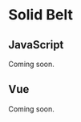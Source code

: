# Solid Belt

<div class="example-belt">
<SolidBelt />
</div>

<div style="text-align: right;">
<SelectFramework
   :callback="frameworkCallback"
/>
</div>

<div v-if="selectedFramework === '0'">

## JavaScript

Coming soon.

</div>
<div v-if="selectedFramework === '1'">

## Vue

Coming soon.

</div>

<script setup lang="ts">
import { ref } from 'vue'
import SelectFramework from '../../components/SelectFramework.vue';
import SolidBelt from '../../components/examples/SolidBelt.vue';

const selectedFramework = ref('0');

const frameworkCallback = (newValue) => {
  if (newValue) selectedFramework.value = newValue;
}
</script>
